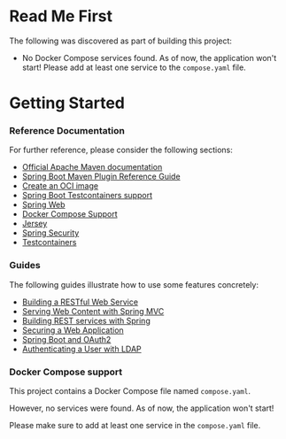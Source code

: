 # Read Me First
The following was discovered as part of building this project:

* No Docker Compose services found. As of now, the application won't start! Please add at least one service to the `compose.yaml` file.

# Getting Started

### Reference Documentation
For further reference, please consider the following sections:

* [Official Apache Maven documentation](https://maven.apache.org/guides/index.html)
* [Spring Boot Maven Plugin Reference Guide](https://docs.spring.io/spring-boot/docs/3.1.0/maven-plugin/reference/html/)
* [Create an OCI image](https://docs.spring.io/spring-boot/docs/3.1.0/maven-plugin/reference/html/#build-image)
* [Spring Boot Testcontainers support](https://docs.spring.io/spring-boot/docs/3.1.0/reference/html/features.html#features.testing.testcontainers)
* [Spring Web](https://docs.spring.io/spring-boot/docs/3.1.0/reference/htmlsingle/#web)
* [Docker Compose Support](https://docs.spring.io/spring-boot/docs/3.1.0/reference/htmlsingle/#features.docker-compose)
* [Jersey](https://docs.spring.io/spring-boot/docs/3.1.0/reference/htmlsingle/#web.servlet.jersey)
* [Spring Security](https://docs.spring.io/spring-boot/docs/3.1.0/reference/htmlsingle/#web.security)
* [Testcontainers](https://www.testcontainers.org/)

### Guides
The following guides illustrate how to use some features concretely:

* [Building a RESTful Web Service](https://spring.io/guides/gs/rest-service/)
* [Serving Web Content with Spring MVC](https://spring.io/guides/gs/serving-web-content/)
* [Building REST services with Spring](https://spring.io/guides/tutorials/rest/)
* [Securing a Web Application](https://spring.io/guides/gs/securing-web/)
* [Spring Boot and OAuth2](https://spring.io/guides/tutorials/spring-boot-oauth2/)
* [Authenticating a User with LDAP](https://spring.io/guides/gs/authenticating-ldap/)

### Docker Compose support
This project contains a Docker Compose file named `compose.yaml`.

However, no services were found. As of now, the application won't start!

Please make sure to add at least one service in the `compose.yaml` file.

